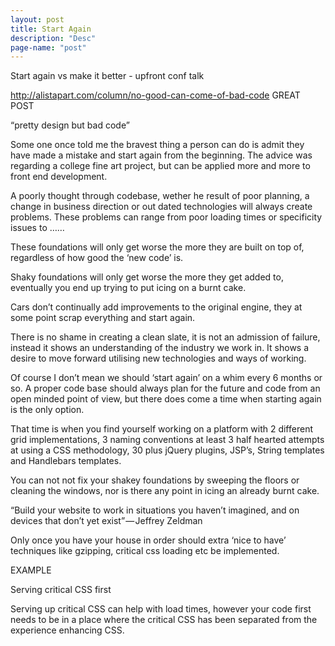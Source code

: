 ```yaml
---
layout: post
title: Start Again
description: "Desc"
page-name: "post"
---
```


Start again vs make it better - upfront conf talk

http://alistapart.com/column/no-good-can-come-of-bad-code GREAT POST

“pretty design but bad code”

Some one once told me the bravest thing a person can do is admit they have made a mistake and start again from the beginning. The advice was regarding a college fine art project, but can be applied more and more to front end development.

A poorly thought through codebase, wether he result of poor planning, a change in business direction or out dated technologies will always create problems. These problems can range from poor loading times or specificity issues to ……

These foundations will only get worse the more they are built on top of, regardless of how good the ‘new code’ is. 

Shaky foundations will only get worse the more they get added to, eventually you end up trying to put icing on a burnt cake.

Cars don’t continually add improvements to the original engine, they at some point scrap everything and start again. 

There is no shame in creating a clean slate, it is not an admission of failure, instead it shows an understanding of the industry we work in. It shows a desire to move forward utilising  new technologies and ways of working.

Of course I don’t mean we should ‘start again’ on a whim every 6 months or so. A proper code base should always plan for the future and code from an open minded point of view, but there does come a time when starting again is the only option.

That time is when you find yourself working on a platform with 2 different grid implementations, 3 naming conventions at least 3 half hearted attempts at using a CSS methodology, 30 plus jQuery plugins, JSP’s, String templates and Handlebars templates.

You can not not fix your shakey foundations by sweeping the floors or cleaning the windows, nor is there any point in icing an already burnt cake.

“Build your website to work in situations you haven’t imagined, and on devices that don’t yet exist” — Jeffrey Zeldman

Only once you have your house in order should extra ‘nice to have’ techniques like gzipping, critical css loading etc be implemented.




EXAMPLE

Serving critical CSS first 




Serving up critical CSS can help with load times, however your code first needs to be in a place where the critical CSS has been separated from the experience enhancing CSS.
